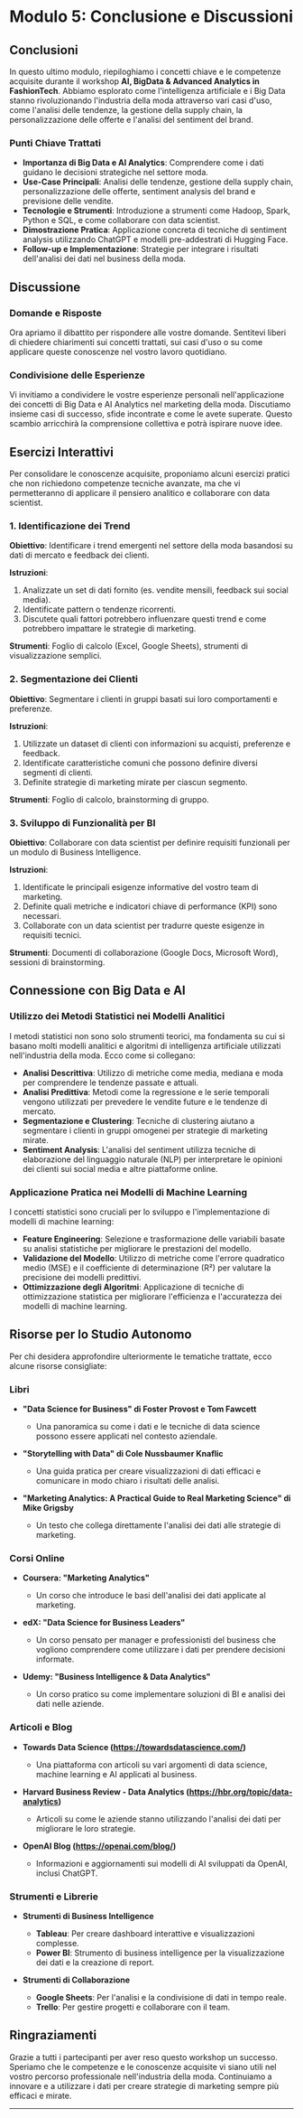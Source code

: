 # Modulo 5: Conclusione e Discussioni

## Conclusioni

In questo ultimo modulo, riepiloghiamo i concetti chiave e le competenze acquisite durante il workshop **AI, BigData & Advanced Analytics in FashionTech**. Abbiamo esplorato come l'intelligenza artificiale e i Big Data stanno rivoluzionando l'industria della moda attraverso vari casi d'uso, come l'analisi delle tendenze, la gestione della supply chain, la personalizzazione delle offerte e l'analisi del sentiment del brand.

### Punti Chiave Trattati

- **Importanza di Big Data e AI Analytics**: Comprendere come i dati guidano le decisioni strategiche nel settore moda.
- **Use-Case Principali**: Analisi delle tendenze, gestione della supply chain, personalizzazione delle offerte, sentiment analysis del brand e previsione delle vendite.
- **Tecnologie e Strumenti**: Introduzione a strumenti come Hadoop, Spark, Python e SQL, e come collaborare con data scientist.
- **Dimostrazione Pratica**: Applicazione concreta di tecniche di sentiment analysis utilizzando ChatGPT e modelli pre-addestrati di Hugging Face.
- **Follow-up e Implementazione**: Strategie per integrare i risultati dell'analisi dei dati nel business della moda.

## Discussione

### Domande e Risposte

Ora apriamo il dibattito per rispondere alle vostre domande. Sentitevi liberi di chiedere chiarimenti sui concetti trattati, sui casi d'uso o su come applicare queste conoscenze nel vostro lavoro quotidiano.

### Condivisione delle Esperienze

Vi invitiamo a condividere le vostre esperienze personali nell'applicazione dei concetti di Big Data e AI Analytics nel marketing della moda. Discutiamo insieme casi di successo, sfide incontrate e come le avete superate. Questo scambio arricchirà la comprensione collettiva e potrà ispirare nuove idee.

## Esercizi Interattivi

Per consolidare le conoscenze acquisite, proponiamo alcuni esercizi pratici che non richiedono competenze tecniche avanzate, ma che vi permetteranno di applicare il pensiero analitico e collaborare con data scientist.

### 1. Identificazione dei Trend

**Obiettivo**: Identificare i trend emergenti nel settore della moda basandosi su dati di mercato e feedback dei clienti.

**Istruzioni**:
1. Analizzate un set di dati fornito (es. vendite mensili, feedback sui social media).
2. Identificate pattern o tendenze ricorrenti.
3. Discutete quali fattori potrebbero influenzare questi trend e come potrebbero impattare le strategie di marketing.

**Strumenti**: Foglio di calcolo (Excel, Google Sheets), strumenti di visualizzazione semplici.

### 2. Segmentazione dei Clienti

**Obiettivo**: Segmentare i clienti in gruppi basati sui loro comportamenti e preferenze.

**Istruzioni**:
1. Utilizzate un dataset di clienti con informazioni su acquisti, preferenze e feedback.
2. Identificate caratteristiche comuni che possono definire diversi segmenti di clienti.
3. Definite strategie di marketing mirate per ciascun segmento.

**Strumenti**: Foglio di calcolo, brainstorming di gruppo.

### 3. Sviluppo di Funzionalità per BI

**Obiettivo**: Collaborare con data scientist per definire requisiti funzionali per un modulo di Business Intelligence.

**Istruzioni**:
1. Identificate le principali esigenze informative del vostro team di marketing.
2. Definite quali metriche e indicatori chiave di performance (KPI) sono necessari.
3. Collaborate con un data scientist per tradurre queste esigenze in requisiti tecnici.

**Strumenti**: Documenti di collaborazione (Google Docs, Microsoft Word), sessioni di brainstorming.

## Connessione con Big Data e AI

### Utilizzo dei Metodi Statistici nei Modelli Analitici

I metodi statistici non sono solo strumenti teorici, ma fondamenta su cui si basano molti modelli analitici e algoritmi di intelligenza artificiale utilizzati nell'industria della moda. Ecco come si collegano:

- **Analisi Descrittiva**: Utilizzo di metriche come media, mediana e moda per comprendere le tendenze passate e attuali.
- **Analisi Predittiva**: Metodi come la regressione e le serie temporali vengono utilizzati per prevedere le vendite future e le tendenze di mercato.
- **Segmentazione e Clustering**: Tecniche di clustering aiutano a segmentare i clienti in gruppi omogenei per strategie di marketing mirate.
- **Sentiment Analysis**: L'analisi del sentiment utilizza tecniche di elaborazione del linguaggio naturale (NLP) per interpretare le opinioni dei clienti sui social media e altre piattaforme online.

### Applicazione Pratica nei Modelli di Machine Learning

I concetti statistici sono cruciali per lo sviluppo e l'implementazione di modelli di machine learning:

- **Feature Engineering**: Selezione e trasformazione delle variabili basate su analisi statistiche per migliorare le prestazioni del modello.
- **Validazione del Modello**: Utilizzo di metriche come l'errore quadratico medio (MSE) e il coefficiente di determinazione (R²) per valutare la precisione dei modelli predittivi.
- **Ottimizzazione degli Algoritmi**: Applicazione di tecniche di ottimizzazione statistica per migliorare l'efficienza e l'accuratezza dei modelli di machine learning.

## Risorse per lo Studio Autonomo

Per chi desidera approfondire ulteriormente le tematiche trattate, ecco alcune risorse consigliate:

### Libri

- **"Data Science for Business" di Foster Provost e Tom Fawcett**
  - Una panoramica su come i dati e le tecniche di data science possono essere applicati nel contesto aziendale.
  
- **"Storytelling with Data" di Cole Nussbaumer Knaflic**
  - Una guida pratica per creare visualizzazioni di dati efficaci e comunicare in modo chiaro i risultati delle analisi.

- **"Marketing Analytics: A Practical Guide to Real Marketing Science" di Mike Grigsby**
  - Un testo che collega direttamente l'analisi dei dati alle strategie di marketing.

### Corsi Online

- **Coursera: "Marketing Analytics"**
  - Un corso che introduce le basi dell'analisi dei dati applicate al marketing.
  
- **edX: "Data Science for Business Leaders"**
  - Un corso pensato per manager e professionisti del business che vogliono comprendere come utilizzare i dati per prendere decisioni informate.
  
- **Udemy: "Business Intelligence & Data Analytics"**
  - Un corso pratico su come implementare soluzioni di BI e analisi dei dati nelle aziende.

### Articoli e Blog

- **Towards Data Science (https://towardsdatascience.com/)**
  - Una piattaforma con articoli su vari argomenti di data science, machine learning e AI applicati al business.
  
- **Harvard Business Review - Data Analytics (https://hbr.org/topic/data-analytics)**
  - Articoli su come le aziende stanno utilizzando l'analisi dei dati per migliorare le loro strategie.
  
- **OpenAI Blog (https://openai.com/blog/)**
  - Informazioni e aggiornamenti sui modelli di AI sviluppati da OpenAI, inclusi ChatGPT.

### Strumenti e Librerie

- **Strumenti di Business Intelligence**
  - **Tableau**: Per creare dashboard interattive e visualizzazioni complesse.
  - **Power BI**: Strumento di business intelligence per la visualizzazione dei dati e la creazione di report.
  
- **Strumenti di Collaborazione**
  - **Google Sheets**: Per l'analisi e la condivisione di dati in tempo reale.
  - **Trello**: Per gestire progetti e collaborare con il team.

## Ringraziamenti

Grazie a tutti i partecipanti per aver reso questo workshop un successo. Speriamo che le competenze e le conoscenze acquisite vi siano utili nel vostro percorso professionale nell'industria della moda. Continuiamo a innovare e a utilizzare i dati per creare strategie di marketing sempre più efficaci e mirate.

---

